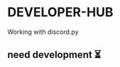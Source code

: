 # DEVELOPER-HUB #
Working with discord.py

<blockquote class="imgur-embed-pub" lang="en" data-id="a/9lsvlQS" data-context="false" ><a href="//imgur.com/a/9lsvlQS"></a></blockquote><script async src="//s.imgur.com/min/embed.js" charset="utf-8"></script>

## need development ⏳ ##
